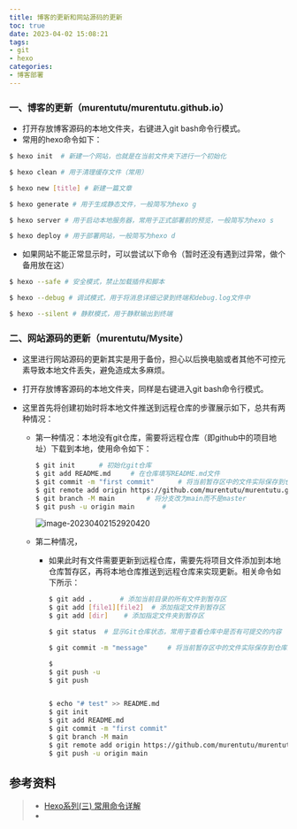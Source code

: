 ```yaml
---
title: 博客的更新和网站源码的更新
toc: true
date: 2023-04-02 15:08:21
tags:
- git
- hexo 
categories:
- 博客部署
---
```


### 一、博客的更新（murentutu/murentutu.github.io）

- 打开存放博客源码的本地文件夹，右键进入git bash命令行模式。
- 常用的hexo命令如下：

```bash
$ hexo init  # 新建一个网站，也就是在当前文件夹下进行一个初始化

$ hexo clean # 用于清理缓存文件（常用）

$ hexo new [title] # 新建一篇文章

$ hexo generate # 用于生成静态文件，一般简写为hexo g

$ hexo server # 用于启动本地服务器，常用于正式部署前的预览，一般简写为hexo s

$ hexo deploy # 用于部署网站，一般简写为hexo d
```

- 如果网站不能正常显示时，可以尝试以下命令（暂时还没有遇到过异常，做个备用放在这）

```bash
$ hexo --safe # 安全模式，禁止加载插件和脚本

$ hexo --debug # 调试模式，用于将消息详细记录到终端和debug.log文件中

$ hexo --silent # 静默模式，用于静默输出到终端 
```

### 二、网站源码的更新（murentutu/Mysite）

- 这里进行网站源码的更新其实是用于备份，担心以后换电脑或者其他不可控元素导致本地文件丢失，避免造成太多麻烦。

- 打开存放博客源码的本地文件夹，同样是右键进入git bash命令行模式。

- 这里首先将创建初始时将本地文件推送到远程仓库的步骤展示如下，总共有两种情况：

  - 第一种情况：本地没有git仓库，需要将远程仓库（即github中的项目地址）下载到本地，使用命令如下：

    ```bash
    $ git init		# 初始化git仓库
    $ git add README.md		# 在仓库填写README.md文件
    $ git commit -m "first commit"		# 将当前暂存区中的文件实际保存到仓库的历史记录中，记录对本地存储库的更改。
    $ git remote add origin https://github.com/murentutu/murentutu.github.io.git	# 添加远程仓库	
    $ git branch -M main		# 将分支改为main而不是master
    $ git push -u origin main		#                                                                             
    ```

    ![image-20230402152920420](https://mu-1311836296.cos.ap-nanjing.myqcloud.com/murentutu/cloudimages/202304021529718.png)

  - 第二种情况，

    - 如果此时有文件需要更新到远程仓库，需要先将项目文件添加到本地仓库暂存区，再将本地仓库推送到远程仓库来实现更新。相关命令如下所示：

      ```bash
      $ git add . 		# 添加当前目录的所有文件到暂存区
      $ git add [file1][file2]	# 添加指定文件到暂存区
      $ git add [dir]    # 添加指定文件夹到暂存区
      
      $ git status	# 显示Git仓库状态，常用于查看仓库中是否有可提交的内容
      
      $ git commit -m "message" 	# 将当前暂存区中的文件实际保存到仓库的历史记录中，记录对本地存储库的更改。
      
      $ 
      $ git push -u 
      $ git push 
      
      
      $ echo "# test" >> README.md
      $ git init
      $ git add README.md
      $ git commit -m "first commit"
      $ git branch -M main
      $ git remote add origin https://github.com/murentutu/murentutu.github
      $ git push -u origin main
      
      ```

      



### 



## 参考资料
> - [Hexo系列(三) 常用命令详解](https://blog.csdn.net/wsmrzx/article/details/81478103)
> - []()
